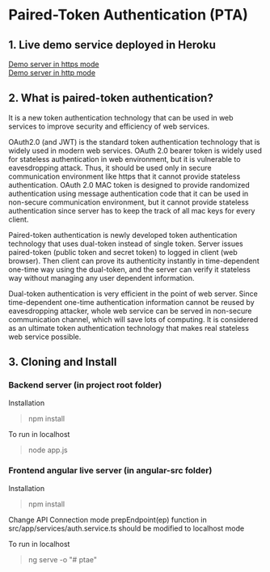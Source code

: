 # Paired-Token Authentication (PTA)

## 1. Live demo service deployed in Heroku

[Demo server in https mode](https://ptae.herokuapp.com/ "https")  
[Demo server in http mode](http://ptae.herokuapp.com/ "http")

## 2. What is paired-token authentication?

It is a new token authentication technology that can be used in web services to improve security and efficiency of web services.

OAuth2.0 (and JWT) is the standard token authentication technology that is widely used in modern web services. OAuth 2.0 bearer token is widely used for stateless authentication in web environment, but it is vulnerable to eavesdropping attack. Thus, it should be used only in secure communication environment like https that it cannot provide stateless authentication. OAuth 2.0 MAC token is designed to provide randomized authentication using message authentication code that it can be used in non-secure communication environment, but it cannot provide stateless authentication since server has to keep the track of all mac keys for every client.

Paired-token authentication is newly developed token authentication technology that uses dual-token instead of single token. Server issues paired-token (public token and secret token) to logged in client (web browser). Then client can prove its authenticity instantly in time-dependent one-time way using the dual-token, and the server can verify it stateless way without managing any user dependent information.

Dual-token authentication is very efficient in the point of web server. Since time-dependent one-time authentication information cannot be reused by eavesdropping attacker, whole web service can be served in non-secure communication channel, which will save lots of computing. It is considered as an ultimate token authentication technology that makes real stateless web service possible.

## 3. Cloning and Install

### Backend server (in project root folder)

Installation

> npm install

To run in localhost

> node app.js

### Frontend angular live server (in angular-src folder)

Installation

> npm install

Change API Connection mode
prepEndpoint(ep) function in src/app/services/auth.service.ts should be modified to localhost mode

To run in localhost

> ng serve -o
"# ptae" 

